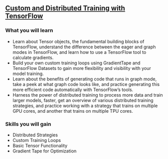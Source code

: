 ## [Custom and Distributed Training with TensorFlow](https://www.coursera.org/learn/custom-distributed-training-with-tensorflow?specialization=tensorflow-advanced-techniques)

### What you will learn

- Learn about Tensor objects, the fundamental building blocks of TensorFlow, understand the difference between the eager and graph modes in TensorFlow, and learn how to use a TensorFlow tool to calculate gradients.
- Build your own custom training loops using GradientTape and TensorFlow Datasets to gain more flexibility and visibility with your model training.
- Learn about the benefits of generating code that runs in graph mode, take a peek at what graph code looks like, and practice generating this more efficient code automatically with TensorFlow’s tools.
- Harness the power of distributed training to process more data and train larger models, faster, get an overview of various distributed training strategies, and practice working with a strategy that trains on multiple GPU cores, and another that trains on multiple TPU cores.

### Skills you will gain

- Distributed Strategies
- Custom Training Loops
- Basic Tensor Functionality
- Gradient Tape for Optimization
